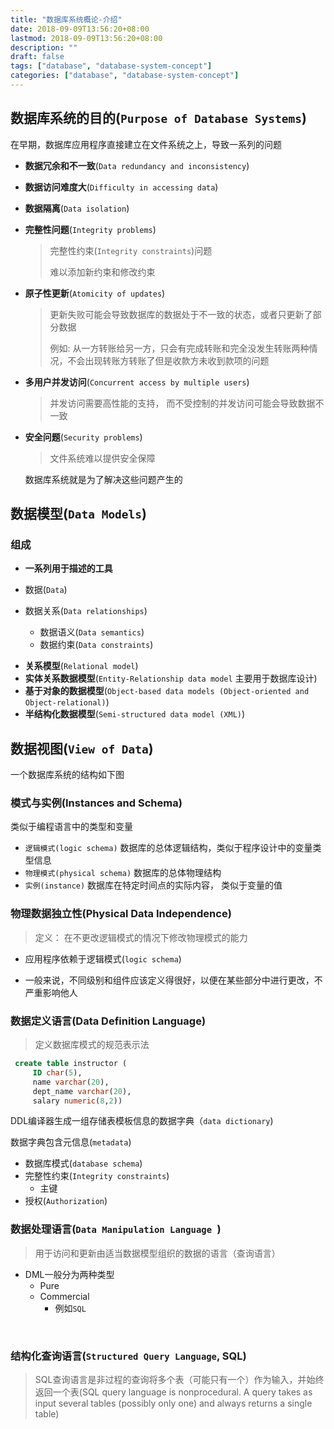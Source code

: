 ```yaml
---
title: "数据库系统概论-介绍"
date: 2018-09-09T13:56:20+08:00
lastmod: 2018-09-09T13:56:20+08:00
description: ""
draft: false
tags: ["database", "database-system-concept"]
categories: ["database", "database-system-concept"]
---
```


## 数据库系统的目的(`Purpose of Database Systems`)
在早期，数据库应用程序直接建立在文件系统之上，导致一系列的问题

* **数据冗余和不一致**(`Data redundancy and inconsistency`)

* **数据访问难度大**(`Difficulty in accessing data`)

* **数据隔离**(`Data isolation`)

* **完整性问题**(`Integrity problems`)

    >完整性约束(`Integrity constraints`)问题
    >
    >难以添加新约束和修改约束

* **原子性更新**(`Atomicity of updates`)

    > 更新失败可能会导致数据库的数据处于不一致的状态，或者只更新了部分数据
    >
    > 例如: 从一方转账给另一方，只会有完成转账和完全没发生转账两种情况，不会出现转账方转账了但是收款方未收到款项的问题

* **多用户并发访问**(`Concurrent access by multiple users`)

    > 并发访问需要高性能的支持， 而不受控制的并发访问可能会导致数据不一致

* **安全问题**(`Security problems`)

    > 文件系统难以提供安全保障

    数据库系统就是为了解决这些问题产生的

## 数据模型(`Data Models`)

### 组成



* **一系列用于描述的工具**
- 数据(`Data`)
  
- 数据关系(`Data relationships`)
  - 数据语义(`Data semantics`)
  - 数据约束(`Data constraints`)
  
* **关系模型**(`Relational model`)
* **实体关系数据模型**(`Entity-Relationship data model` 主要用于数据库设计)
* **基于对象的数据模型**(`Object-based data models (Object-oriented and Object-relational)`)
* **半结构化数据模型**(`Semi-structured data model (XML)`)

## 数据视图(`View of Data`)
一个数据库系统的结构如下图

### 模式与实例(Instances and Schema)
类似于编程语言中的类型和变量

* `逻辑模式(logic schema)` 数据库的总体逻辑结构，类似于程序设计中的变量类型信息
* `物理模式(physical schema)` 数据库的总体物理结构
* `实例(instance)` 数据库在特定时间点的实际内容， 类似于变量的值

### 物理数据独立性(Physical  Data Independence)

 > 定义： 在不更改逻辑模式的情况下修改物理模式的能力

 * 应用程序依赖于逻辑模式(```logic schema```)

 * 一般来说，不同级别和组件应该定义得很好，以便在某些部分中进行更改，不严重影响他人



### 数据定义语言(Data Definition Language)

 >  定义数据库模式的规范表示法

   ```sql
    create table instructor (
		ID char(5),
		name varchar(20),
		dept_name varchar(20),
		salary numeric(8,2))
   ```

   DDL编译器生成一组存储表模板信息的数据字典（`data dictionary`)

   数据字典包含元信息(`metadata`)

 *  数据库模式(`database schema`)
 *  完整性约束(`Integrity constraints`)
    - 主键
*  授权(`Authorization`)



### 数据处理语言(`Data Manipulation Language `)

> 用于访问和更新由适当数据模型组织的数据的语言（查询语言）

* DML一般分为两种类型
  - Pure
  - Commercial 
    * 例如`SQL`

​    

### 结构化查询语言(`Structured Query Language`, SQL)

> SQL查询语言是非过程的查询将多个表（可能只有一个）作为输入，并始终返回一个表(SQL query language is nonprocedural. A query takes as input several tables (possibly only one) and always returns a single table)



